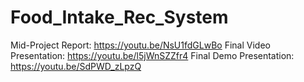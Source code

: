 # Food_Intake_Rec_System

Mid-Project Report: https://youtu.be/NsU1fdGLwBo
Final Video Presentation: https://youtu.be/l5jWnSZZfr4
Final Demo Presentation: https://youtu.be/SdPWD_zLpzQ
